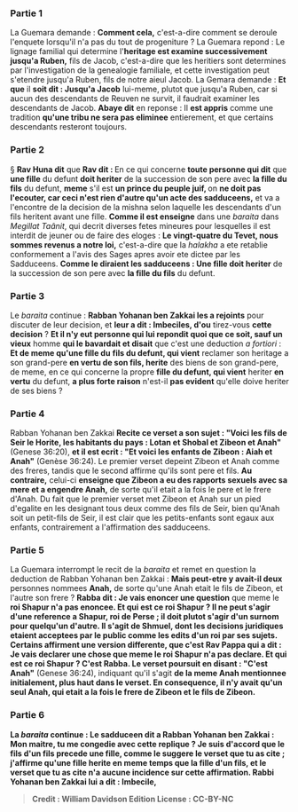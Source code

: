 
### Partie 1
La Guemara demande : <b>Comment cela,</b> c'est-a-dire comment se deroule l'enquete lorsqu'il n'a pas du tout de progeniture ? La Guemara repond : Le lignage familial qui determine l'<b>heritage est examine successivement jusqu'a Ruben,</b> fils de Jacob, c'est-a-dire que les heritiers sont determines par l'investigation de la genealogie familiale, et cette investigation peut s'etendre jusqu'a Ruben, fils de notre aieul Jacob. La Gemara demande : <b>Et que</b> il <b>soit dit : Jusqu'a Jacob</b> lui-meme, plutot que jusqu'a Ruben, car si aucun des descendants de Reuven ne survit, il faudrait examiner les descendants de Jacob. <b>Abaye dit</b> en reponse : Il <b>est appris</b> comme une tradition <b>qu'une tribu ne sera pas eliminee</b> entierement, et que certains descendants resteront toujours.

### Partie 2
§ <b>Rav Huna dit</b> que <b>Rav dit : </b> En ce qui concerne <b>toute personne qui dit</b> que <b>une fille</b> du defunt <b>doit heriter</b> de la succession de son pere avec <b>la fille du fils</b> du defunt, <b>meme</b> s'il est <b>un prince du peuple juif, </b> on <b>ne doit pas l'ecouter, car ceci n'est rien d'autre qu'un acte des sadduceens,</b> et va a l'encontre de la decision de la mishna selon laquelle les descendants d'un fils heritent avant une fille. <b>Comme il est enseigne</b> dans une <i>baraita</i> dans <i>Megillat Taânit</i>, qui decrit diverses fetes mineures pour lesquelles il est interdit de jeuner ou de faire des eloges : <b>Le vingt-quatre du Tevet, nous sommes revenus a notre loi,</b> c'est-a-dire que la <i>halakha</i> a ete retablie conformement a l'avis des Sages apres avoir ete dictee par les Sadduceens. <b>Comme le diraient les sadduceens : Une fille doit heriter</b> de la succession de son pere avec <b>la fille du fils</b> du defunt.

### Partie 3
Le <i>baraita</i> continue : <b>Rabban Yohanan ben Zakkai les a rejoints</b> pour discuter de leur decision, et <b>leur a dit : Imbeciles, d'ou</b> tirez-vous <b>cette decision</b> ? <b>Et il n'y eut personne qui lui repondit quoi que ce soit, sauf un vieux</b> homme <b>qui le bavardait et disait</b> que c'est une deduction <i>a fortiori</i> : <b>Et de meme qu'une fille du</b> <b>fils du defunt, qui vient</b> reclamer son heritage a son grand-pere <b>en vertu de son fils, herite</b> des biens de son grand-pere, de meme, en ce qui concerne la propre <b>fille du defunt, qui vient</b> heriter <b>en vertu</b> du defunt, <b>a plus forte raison</b> n'est-il <b>pas evident</b> qu'elle doive heriter de ses biens ?

### Partie 4
Rabban Yohanan ben Zakkai <b>Recite ce verset a son sujet : "Voici les fils de Seir le Horite, les habitants du pays : Lotan et Shobal et Zibeon et Anah"</b> (Genese 36:20), <b>et il est ecrit : "Et voici les enfants de Zibeon : Aiah et Anah"</b> (Genèse 36:24). Le premier verset depeint Zibeon et Anah comme des freres, tandis que le second affirme qu'ils sont pere et fils. <b>Au contraire,</b> celui-ci <b>enseigne que Zibeon a eu des rapports sexuels avec sa mere et a engendre Anah,</b> de sorte qu'il etait a la fois le pere et le frere d'Anah. Du fait que le premier verset met Zibeon et Anah sur un pied d'egalite en les designant tous deux comme des fils de Seir, bien qu'Anah soit un petit-fils de Seir, il est clair que les petits-enfants sont egaux aux enfants, contrairement a l'affirmation des sadduceens.

### Partie 5
La Guemara interrompt le recit de la <i>baraita</i> et remet en question la deduction de Rabban Yohanan ben Zakkai : <b>Mais peut-etre y avait-il deux</b> personnes nommees <b>Anah,</b> de sorte qu'une Anah etait le fils de Zibeon, et l'autre son frere ? <b>Rabba dit : Je vais enoncer une question</b> que meme le <b>roi Shapur n'a pas enoncee. Et qui est ce roi Shapur ? Il ne peut s'agir d'une reference a Shapur, roi de Perse ; il doit plutot s'agir d'un surnom pour quelqu'un d'autre. Il s'agit de <b>Shmuel,</b> dont les decisions juridiques etaient acceptees par le public comme les edits d'un roi par ses sujets. <b>Certains affirment</b> une version differente, que c'est <b>Rav Pappa</b> qui <b>a dit : Je vais declarer une chose</b> que meme le <b>roi Shapur n'a pas declare. Et qui est ce roi Shapur ? C'est Rabba. Le verset</b> poursuit en disant : "C'est Anah"</b> (Genese 36:24), indiquant qu'il s'agit <b>de la meme <b>Anah</b> mentionnee <b>initialement,</b> plus haut dans le verset. En consequence, il n'y avait qu'un seul Anah, qui etait a la fois le frere de Zibeon et le fils de Zibeon.

### Partie 6
La <i>baraita</i> continue : Le sadduceen <b>dit a</b> Rabban Yohanan ben Zakkai : <b>Mon maitre, tu me congedie avec cette</b> replique ? Je suis d'accord que le fils d'un fils precede une fille, comme le suggere le verset que tu as cite ; j'affirme qu'une fille herite en meme temps que la fille d'un fils, et le verset que tu as cite n'a aucune incidence sur cette affirmation. Rabbi Yohanan ben Zakkai <b>lui a dit : Imbecile,</b>

>Credit : William Davidson Edition
>License : CC-BY-NC